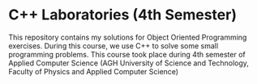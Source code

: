 # C++ Laboratories (4th Semester)

This repository contains my solutions for Object Oriented Programming exercises. During this course, we use C++ to solve some small programming problems. This course took place during 4th semester of Applied Computer Science (AGH University of Science and Technology, Faculty of Physics and Applied Computer Science)

